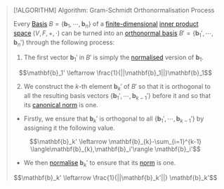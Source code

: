 >[!ALGORITHM] Algorithm: Gram-Schmidt Orthonormalisation Process
>
>Every [Basis](../Bases/Basis.md) $B = \{\mathbf{b}_1,\cdots,\mathbf{b}_n\}$ of a [finite-dimensional](../Bases/Dimension.md) [inner product space](Inner%20Product%20Space.md) $(V,F,+,\cdot)$ can be turned into an [orthonormal basis](Orthonormal%20Basis.md) $B' = \{\mathbf{b}_1',\cdots,\mathbf{b}_n'\}$ through the following process:
>
>1. The first vector $\mathbf{b}_1'$ in $B'$ is simply the [normalised](Canonical%20Norm.md) version of $\mathbf{b}_1$.
>
>$$\mathbf{b}_1' \leftarrow \frac{1}{||\mathbf{b}_1||}\mathbf{b}_1$$
>
>2. We construct the $k$-th element $\mathbf{b}_k'$ of $B'$ so that it is orthogonal to all the resulting basis vectors $\{\mathbf{b}_1', \cdots, \mathbf{b}_{k-1}'\}$ before it and so that its [canonical norm](Canonical%20Norm.md) is one.
>- Firstly, we ensure that $\mathbf{b}_k'$ is orthogonal to all $\{\mathbf{b}_1', \cdots, \mathbf{b}_{k-1}'\}$ by assigning it the following value.
>
>$$\mathbf{b}_k' \leftarrow \mathbf{b}_{k}-\sum_{i=1}^{k-1} \langle\mathbf{b}_{k},\mathbf{b}_i'\rangle \mathbf{b}_i'$$
>
>- We then [normalise](Canonical%20Norm.md) $\mathbf{b}_k'$ to ensure that its [norm](Canonical%20Norm.md) is one.
>
>$$\mathbf{b}_k' \leftarrow \frac{1}{||\mathbf{b}_k'||} \mathbf{b}_k'$$ 
>